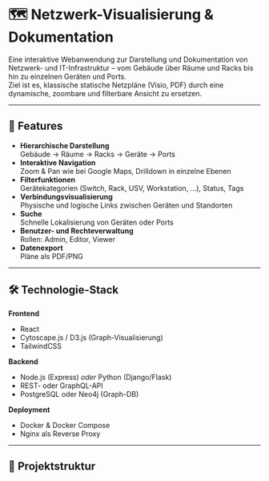 # 🗺️ Netzwerk-Visualisierung & Dokumentation

Eine interaktive Webanwendung zur Darstellung und Dokumentation von Netzwerk- und IT-Infrastruktur – vom Gebäude über Räume und Racks bis hin zu einzelnen Geräten und Ports.  
Ziel ist es, klassische statische Netzpläne (Visio, PDF) durch eine dynamische, zoombare und filterbare Ansicht zu ersetzen.

---

## 📌 Features

- **Hierarchische Darstellung**  
  Gebäude → Räume → Racks → Geräte → Ports
- **Interaktive Navigation**  
  Zoom & Pan wie bei Google Maps, Drilldown in einzelne Ebenen
- **Filterfunktionen**  
  Gerätekategorien (Switch, Rack, USV, Workstation, …), Status, Tags
- **Verbindungsvisualisierung**  
  Physische und logische Links zwischen Geräten und Standorten
- **Suche**  
  Schnelle Lokalisierung von Geräten oder Ports
- **Benutzer- und Rechteverwaltung**  
  Rollen: Admin, Editor, Viewer
- **Datenexport**  
  Pläne als PDF/PNG

---

## 🛠️ Technologie-Stack

**Frontend**
- React
- Cytoscape.js / D3.js (Graph-Visualisierung)
- TailwindCSS

**Backend**
- Node.js (Express) *oder* Python (Django/Flask)
- REST- oder GraphQL-API
- PostgreSQL oder Neo4j (Graph-DB)

**Deployment**
- Docker & Docker Compose
- Nginx als Reverse Proxy

---

## 📂 Projektstruktur

